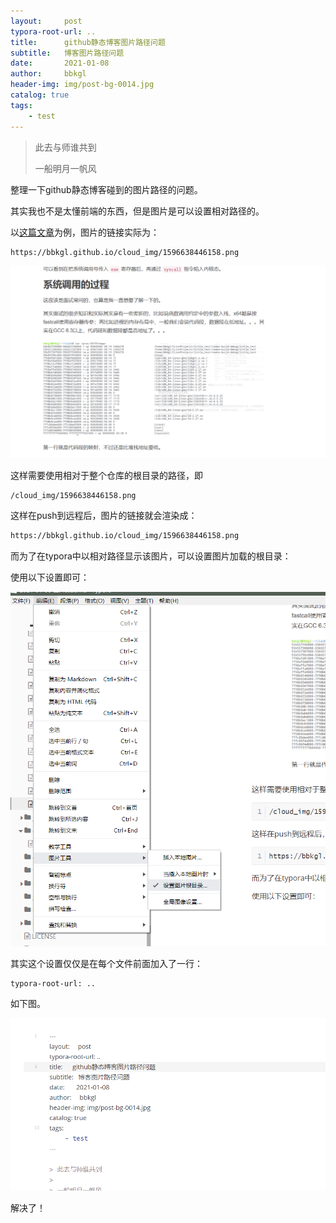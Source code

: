 ```yaml
---
layout:     post
typora-root-url: ..
title:      github静态博客图片路径问题
subtitle:   博客图片路径问题
date:       2021-01-08
author:     bbkgl
header-img: img/post-bg-0014.jpg
catalog: true
tags:
    - test
---
```


> 此去与师谁共到
>
> 一船明月一帆风

整理一下github静态博客碰到的图片路径的问题。

其实我也不是太懂前端的东西，但是图片是可以设置相对路径的。

以[这篇文章](https://bbkgl.github.io/2020/08/04/%E7%B3%BB%E7%BB%9F%E8%B0%83%E7%94%A8%E7%9A%84%E8%BF%87%E7%A8%8B/)为例，图片的链接实际为：

```html
https://bbkgl.github.io/cloud_img/1596638446158.png
```

![1610120557219](/cloud_img/1610120557219.png)

这样需要使用相对于整个仓库的根目录的路径，即 

```
/cloud_img/1596638446158.png
```

这样在push到远程后，图片的链接就会渲染成：

```html
https://bbkgl.github.io/cloud_img/1596638446158.png
```

而为了在typora中以相对路径显示该图片，可以设置图片加载的根目录：

使用以下设置即可：

![1610120828031](/cloud_img/1610120828031.png)

其实这个设置仅仅是在每个文件前面加入了一行：

```
typora-root-url: ..
```

如下图。

![1610120880592](/cloud_img/1610120880592.png)

解决了！

